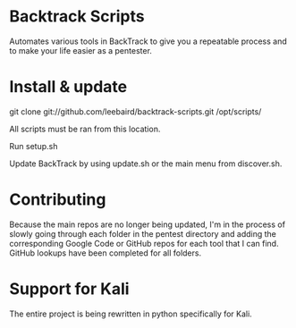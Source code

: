 Backtrack Scripts
===================
Automates various tools in BackTrack to give you a repeatable process and to make your life easier as a pentester.

Install & update
===================
git clone git://github.com/leebaird/backtrack-scripts.git /opt/scripts/

All scripts must be ran from this location.

Run setup.sh

Update BackTrack by using update.sh or the main menu from discover.sh.

Contributing
===================
Because the main repos are no longer being updated, I'm in the process of slowly going through each folder in 
the pentest directory and adding the corresponding Google Code or GitHub repos for each tool that I can find.
GitHub lookups have been completed for all folders.

Support for Kali
===================
The entire project is being rewritten in python specifically for Kali.

